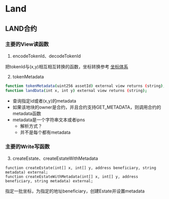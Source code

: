 # Land

## LAND合约

### 主要的View读函数

1. encodeTokenId、decodeTokenId

把tokenId与(x,y)相互相互转换的函数，坐标转换参考 [坐标体系](../../../specs/land.md#坐标体系)

2. tokenMetadata

```bash
function tokenMetadata(uint256 assetId) external view returns (string);
function landData(int x, int y) external view returns (string);
```

- 查询指定id或者(x,y)的metadata
- 如果该地块的owner是合约，并且合约支持GET_METADATA，则调用合约的metadata函数
- metadata是一个字符串文本或者ipns
  - 解析方式？
  - 并不是每个都有metadata


### 主要的Write写函数

3. createEstate、createEstateWithMetadata

```
function createEstate(int[] x, int[] y, address beneficiary, string metadata) external;
function createEstateWithMetadata(int[] x, int[] y, address beneficiary, string metadata) external;
```

指定一批坐标，为指定的地址beneficiary，创建Estate并设置metadata
